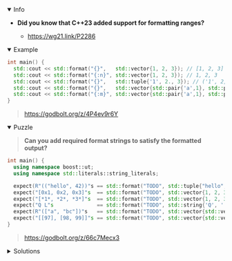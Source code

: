 <details open><summary>Info</summary><p>

* **Did you know that C++23 added support for formatting ranges?**

  * https://wg21.link/P2286

</p></details><details open><summary>Example</summary><p>

```cpp
int main() {
  std::cout << std::format("{}",   std::vector{1, 2, 3}); // [1, 2, 3]
  std::cout << std::format("{:n}", std::vector{1, 2, 3}); // 1, 2, 3
  std::cout << std::format("{}",   std::tuple{'1', 2., 3}); // ('1', 2, 3)
  std::cout << std::format("{}",   std::vector{std::pair{'a',1}, std::pair{'b',2}}); // [(a, 1), (b, 2)]
  std::cout << std::format("{:m}", std::vector{std::pair{'a',1}, std::pair{'b',2}}); // {(a, 1), (b, 2)}
}
```

> https://godbolt.org/z/4P4ev9r6Y

</p></details><details open><summary>Puzzle</summary><p>

> **Can you add required format strings to satisfy the formatted output?**

```cpp
int main() {
  using namespace boost::ut;
  using namespace std::literals::string_literals;

  expect(R"(("hello", 42))"s == std::format("TODO", std::tuple{"hello", 42}));
  expect("[0x1, 0x2, 0x3]"s  == std::format("TODO", std::vector{1, 2, 3}));
  expect("[*1*, *2*, *3*]"s  == std::format("TODO", std::vector{1, 2, 3}));
  expect("Q L"s              == std::format("TODO", std::string{'Q', ' ', 'L'}));
  expect(R"(["a", "bc"])"s   == std::format("TODO", std::vector{std::vector{'a'}, std::vector{'b','c'}}));
  expect("[[97], [98, 99]]"s == std::format("TODO", std::vector{std::vector{'a'}, std::vector{'b','c'}}));
}
```

> https://godbolt.org/z/66c7Mecx3

</p></details><details><summary>Solutions</summary><p>

```cpp
expect(R"(("hello", 42))"s == std::format("{}", std::tuple{"hello", 42}));
expect("[0x1, 0x2, 0x3]"s == std::format("{::#x}", std::vector{1, 2, 3}));
expect("[*1*, *2*, *3*]"s == std::format("{::*^3}", std::vector{1, 2, 3}));
expect("Q L"s == std::format("{}", std::string{'Q', ' ', 'L'}));
expect(R"(["a", "bc"])"s == std::format("{::?s}", std::vector{std::vector{'a'}, std::vector{'b','c'}}));
expect("[[97], [98, 99]]"s == std::format("{:::d}", std::vector{std::vector{'a'}, std::vector{'b','c'}}));
```
> [https://godbolt.org/z/cKcq39qWc](https://godbolt.org/z/cKcq39qWc)

```cpp
expect(R"(("hello", 42))"s == std::format("{}", std::tuple{"hello", 42}));
expect("[0x1, 0x2, 0x3]"s == std::format("{::#x}", std::vector{1, 2, 3}));
expect("[*1*, *2*, *3*]"s == std::format("{::*^3}", std::vector{1, 2, 3}));
expect("Q L"s == std::format("{:s}", std::string{'Q', ' ', 'L'}));
expect(R"(["a", "bc"])"s ==
       std::format("{::?s}",
                   std::vector{std::vector{'a'}, std::vector{'b', 'c'}}));
expect("[[97], [98, 99]]"s ==
       std::format("{:::d}",
                   std::vector{std::vector{'a'}, std::vector{'b', 'c'}}));

```

> https://godbolt.org/z/sbGvrTxMa

```cpp
expect(R"(("hello", 42))"s == std::format("{}", std::tuple{"hello", 42}));
expect("[0x1, 0x2, 0x3]"s == std::format("{::#x}", std::vector{1, 2, 3}));
expect("[*1*, *2*, *3*]"s == std::format("{::*^3}", std::vector{1, 2, 3}));
expect("Q L"s == std::format("{}", std::string{'Q', ' ', 'L'}));
expect(R"(["a", "bc"])"s ==
       std::format("{::?s}",
                   std::vector{std::vector{'a'}, std::vector{'b', 'c'}}));
expect("[[97], [98, 99]]"s ==
       std::format("{:::d}",
                   std::vector{std::vector{'a'}, std::vector{'b', 'c'}}));
```

> https://godbolt.org/z/4Mhs1KzMs

```cpp
expect(R"(("hello", 42))"s == std::format("{}", std::tuple{"hello", 42}));
expect("[0x1, 0x2, 0x3]"s == std::format("{::#x}", std::vector{1, 2, 3}));
expect("[*1*, *2*, *3*]"s == std::format("{::*^3}", std::vector{1, 2, 3}));
expect("Q L"s == std::format("{:'^3}", std::string{'Q', ' ', 'L'}));
expect(R"(["a", "bc"])"s ==
       std::format("{::?s}",
                   std::vector{std::vector{'a'}, std::vector{'b', 'c'}}));
expect("[[97], [98, 99]]"s ==
       std::format("{:::d}",
                   std::vector{std::vector{'a'}, std::vector{'b', 'c'}}));
```

> https://godbolt.org/z/v9GqWM5s5

```cpp
expect(R"(("hello", 42))"s == std::format("{}", std::tuple{"hello", 42}));
expect("[0x1, 0x2, 0x3]"s == std::format("{::#x}", std::vector{1, 2, 3}));
expect("[*1*, *2*, *3*]"s == std::format("{::*^3}", std::vector{1, 2, 3}));
expect("Q L"s == std::format("{}", std::string{'Q', ' ', 'L'}));
expect(R"(["a", "bc"])"s ==
       std::format("{::?s}",
                   std::vector{std::vector{'a'}, std::vector{'b', 'c'}}));
expect("[[97], [98, 99]]"s ==
       std::format("{:::d}",
                   std::vector{std::vector{'a'}, std::vector{'b', 'c'}}));
```

> https://godbolt.org/z/6jbqTMG15

</p></details>
